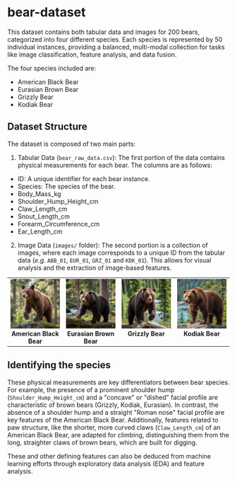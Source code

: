 # bear-dataset

This dataset contains both tabular data and images for 200 bears, categorized into four different species. Each species is represented by 50 individual instances, providing a balanced, multi-modal collection for tasks like image classification, feature analysis, and data fusion.

The four species included are:
- American Black Bear
- Eurasian Brown Bear
- Grizzly Bear
- Kodiak Bear

## Dataset Structure
The dataset is composed of two main parts:

1. Tabular Data (`bear_raw_data.csv`): The first portion of the data contains physical measurements for each bear. The columns are as follows:
- ID: A unique identifier for each bear instance.
- Species: The species of the bear.
- Body_Mass_kg
- Shoulder_Hump_Height_cm
- Claw_Length_cm
- Snout_Length_cm
- Forearm_Circumference_cm
- Ear_Length_cm
2. Image Data (`images/` folder): The second portion is a collection of images, where each image corresponds to a unique ID from the tabular data (*e.g.* `ABB_01`, `EUR_01`, `GRZ_01` and `KDK_01`). This allows for visual analysis and the extraction of image-based features.

<table>
  <tr>
    <td align="center" valign="top" width="25%">
      <img src="images/ABB_01.png" alt="American Black Bear" width="200">
      <b>
        American Black Bear
      </b>
    </td>
    <td align="center" valign="top" width="25%">
      <img src="images/EUR_01.png" alt="Eurasian Brown Bear" width="200">
      <b>
        Eurasian Brown Bear
      </b>
    </td>
    <td align="center" valign="top" width="25%">
      <img src="images/GRZ_01.png" alt="Grizzly Bear" width="200">
      <b>
        Grizzly Bear
      </b>
    </td>
    <td align="center" valign="top" width="25%">
      <img src="images/KDK_01.png" alt="Kodiak Bear" width="200">
      <b>
        Kodiak Bear
      </b>
    </td>
  </tr>
</table>

## Identifying the species

These physical measurements are key differentiators between bear species. For example, the presence of a prominent shoulder hump (`Shoulder_Hump_Height_cm`) and a "concave" or "dished" facial profile are characteristic of brown bears (Grizzly, Kodiak, Eurasian). In contrast, the absence of a shoulder hump and a straight "Roman nose" facial profile are key features of the American Black Bear. Additionally, features related to paw structure, like the shorter, more curved claws (`Claw_Length_cm`) of an American Black Bear, are adapted for climbing, distinguishing them from the long, straighter claws of brown bears, which are built for digging.

These and other defining features can also be deduced from machine learning efforts through exploratory data analysis (EDA) and feature analysis.
